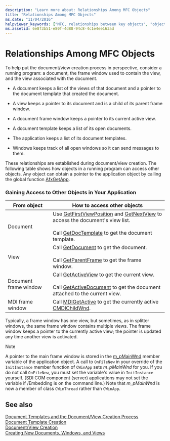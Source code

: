 ```yaml
---
description: "Learn more about: Relationships Among MFC Objects"
title: "Relationships Among MFC Objects"
ms.date: "11/04/2016"
helpviewer_keywords: ["MFC, relationships between key objects", "objects [MFC], relationships", "relationships, MFC objects", "MFC object relationships"]
ms.assetid: 6e8f3b51-e80f-4d88-94c8-4c1e4ee163ad
---
```

# Relationships Among MFC Objects

To help put the document/view creation process in perspective, consider a running program: a document, the frame window used to contain the view, and the view associated with the document.

- A document keeps a list of the views of that document and a pointer to the document template that created the document.

- A view keeps a pointer to its document and is a child of its parent frame window.

- A document frame window keeps a pointer to its current active view.

- A document template keeps a list of its open documents.

- The application keeps a list of its document templates.

- Windows keeps track of all open windows so it can send messages to them.

These relationships are established during document/view creation. The following table shows how objects in a running program can access other objects. Any object can obtain a pointer to the application object by calling the global function [AfxGetApp](../mfc/reference/application-information-and-management.md#afxgetapp).

### Gaining Access to Other Objects in Your Application

|From object|How to access other objects|
|-----------------|---------------------------------|
|Document|Use [GetFirstViewPosition](../mfc/reference/cdocument-class.md#getfirstviewposition) and [GetNextView](../mfc/reference/cdocument-class.md#getnextview) to access the document's view list.<br /><br /> Call [GetDocTemplate](../mfc/reference/cdocument-class.md#getdoctemplate) to get the document template.|
|View|Call [GetDocument](../mfc/reference/cview-class.md#getdocument) to get the document.<br /><br /> Call [GetParentFrame](../mfc/reference/cwnd-class.md#getparentframe) to get the frame window.|
|Document frame window|Call [GetActiveView](../mfc/reference/cframewnd-class.md#getactiveview) to get the current view.<br /><br /> Call [GetActiveDocument](../mfc/reference/cframewnd-class.md#getactivedocument) to get the document attached to the current view.|
|MDI frame window|Call [MDIGetActive](../mfc/reference/cmdiframewnd-class.md#mdigetactive) to get the currently active [CMDIChildWnd](../mfc/reference/cmdichildwnd-class.md).|

Typically, a frame window has one view, but sometimes, as in splitter windows, the same frame window contains multiple views. The frame window keeps a pointer to the currently active view; the pointer is updated any time another view is activated.

> [!NOTE]
> A pointer to the main frame window is stored in the [m_pMainWnd](../mfc/reference/cwinthread-class.md#m_pmainwnd) member variable of the application object. A call to `OnFileNew` in your override of the `InitInstance` member function of `CWinApp` sets *m_pMainWnd* for you. If you do not call `OnFileNew`, you must set the variable's value in `InitInstance` yourself. (SDI COM component (server) applications may not set the variable if /Embedding is on the command line.) Note that *m_pMainWnd* is now a member of class `CWinThread` rather than `CWinApp`.

## See also

[Document Templates and the Document/View Creation Process](../mfc/document-templates-and-the-document-view-creation-process.md)<br/>
[Document Template Creation](../mfc/document-template-creation.md)<br/>
[Document/View Creation](../mfc/document-view-creation.md)<br/>
[Creating New Documents, Windows, and Views](../mfc/creating-new-documents-windows-and-views.md)
